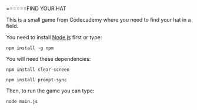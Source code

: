 ======FIND YOUR HAT 

This is a small game from Codecademy where you need to find your hat in a field.

You need to install [Node.js](https://nodejs.org/en/download/) first or type:

```
npm install -g npm
```

You will need these dependencies:

```
npm install clear-screen
```
```
npm install prompt-sync
```

Then, to run the game you can type:

```
node main.js
```
